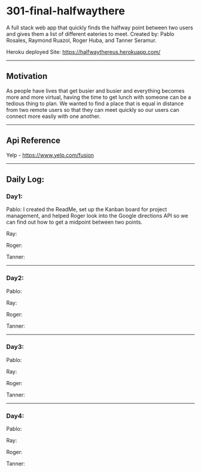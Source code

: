 # 301-final-halfwaythere

A full stack web app that quickly finds the halfway point between two users and gives them a list of different eateries to meet.
Created by: Pablo Rosales, Raymond Ruazol, Roger Huba, and Tanner Seramur.

Heroku deployed Site: https://halfwaythereus.herokuapp.com/

-------------
## Motivation
As people have lives that get busier and busier and everything becomes more and more virtual, having the time to get lunch with someone can be a tedious thing to plan. We wanted to find a place that is equal in distance from two remote users so that they can meet quickly so our users can connect more easily with one another.

-------------
## Api Reference
Yelp - https://www.yelp.com/fusion

-------------
## Daily Log: 

### Day1:

Pablo: I created the ReadMe, set up the Kanban board for project management, and helped Roger look into the Google directions API so we can find out how to get a midpoint between two points.

Ray:

Roger:

Tanner:

-------------
### Day2:

Pablo: 

Ray:

Roger:

Tanner:

-------------
### Day3:

Pablo: 

Ray:

Roger:

Tanner:

-------------
### Day4:

Pablo: 

Ray:

Roger:

Tanner:
